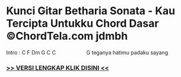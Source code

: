 
 # Kunci Gitar Betharia Sonata - Kau Tercipta Untukku Chord Dasar ©ChordTela.com jdmbh


Intro : C F Dm G C C                     G teganya hatimu padaku sayang

###  <a href="https://shortlighzx.web.app?sq=Kunci Gitar Betharia Sonata - Kau Tercipta Untukku Chord Dasar ©ChordTela.com"> >> VERSI LENGKAP KLIK DISINI << </a>
